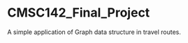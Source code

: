 CMSC142_Final_Project
=====================

A simple application of Graph data structure in travel routes.
